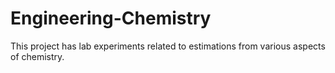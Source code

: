 # Engineering-Chemistry
This project has lab experiments related to estimations from various aspects of chemistry.
